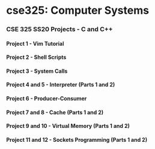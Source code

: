 # cse325: Computer Systems
### CSE 325 SS20 Projects - C and C++

#### Project 1 - Vim Tutorial
#### Project 2 - Shell Scripts
#### Project 3 - System Calls
#### Project 4 and 5 - Interpreter (Parts 1 and 2)
#### Project 6 - Producer-Consumer
#### Project 7 and 8 - Cache (Parts 1 and 2)
#### Project 9 and 10 - Virtual Memory (Parts 1 and 2)
#### Project 11 and 12 - Sockets Programming (Parts 1 and 2)
